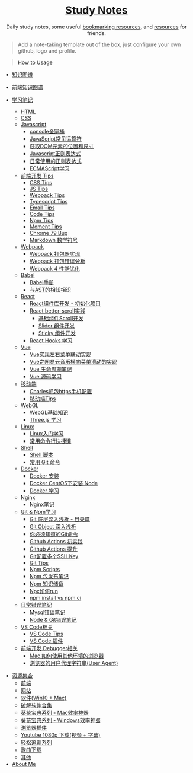 <!--

 * @Author: Rain120
 * @Date: 2019-09-08 16:50:18
 * @LastEditTime : 2020-02-11 13:25:23
 -->
<h1 align="center">
  <a href="https://rain120.github.io/study-notes">Study Notes</a>
</h1>

<div align="center">
Daily study notes, some useful <a href="https://rain120.github.io/study-notes/#/resources">bookmarking resources</a>, and <a href="https://rain120.github.io/study-notes/#/resources">resources</a> for friends.
</div>

> Add a note-taking template out of the box, just configure your own github, logo and profile.

> [How to Usage](https://github.com/Rain120/study-notes/tree/note-template)

<!-- 学习笔记 -->

* [知识图谱](knowledge-map/guide.md)
  
* [前端知识图谱](knowledge-map/fe_knowledge_map.md)
  
* [学习笔记](notes/guide.md)
    * [HTML](notes/html/guide.md)
    * [CSS](notes/css/guide.md)
    * [Javascript](notes/javascript/guide.md)
      * [console全家桶](notes/javascript/console/console-related-note.md)
      * [JavaScript常见运算符](notes/javascript/common-operator/common-operator.md)
      * [获取DOM元素的位置和尺寸](notes/javascript/get-dom-property/get-dom-property.md)
      * [Javascript正则表达式](notes/javascript/regular_expression/regular_expression.md)
      * [日常使用的正则表达式](notes/javascript/regular_expression/common_reg_exps.md)
      * [ECMAScript学习](notes/javascript/es-study/es-guide.md)
    * [前端开发 Tips](notes/tips/guide.md)
      * [CSS Tips](notes/tips/css-tips.md)
      * [JS Tips](notes/tips/js-tips.md)
      * [Webpack Tips](notes/tips/webpack-tips.md)
      * [Typescript Tips](notes/tips/typescript-tips.md)
      * [Email Tips](notes/tips/email-tips.md)
      * [Code Tips](notes/tips/code-tips.md)
      * [Npm Tips](notes/tips/npm-tips.md)
      * [Moment Tips](notes/tips/moment-tips.md)
      * [Chrome 79 Bug](notes/tips/chrome-79-bug.md)
      * [Markdown 数学符号](notes/tips/markdown-math-symbol-tips.md)
    * [Webpack](notes/webpack/guide.md)
      * [Webpack 打包器实现](notes/webpack/mini-webpack.md)
      * [Webpack 打包错误分析](notes/webpack/error-analysis/error-analysis.md)
      * [Webpack 4 性能优化](notes/webpack/webpack4-optimizate.md)
    * [Babel](notes/babel/guide.md)
      * [Babel手册](notes/babel/babel-handbook.md)
      * [与AST的相知相识](notes/babel/ast/ast.md)
    * [React](notes/react/guide.md)
      * [React组件库开发 - 初始化项目](notes/react/component-library/init.md)
      * [React better-scroll实践](notes/react/better-scroll/better-scroll.md)
        * [基础组件Scroll开发](notes/react/better-scroll/scroll.md)
        * [Slider 组件开发](notes/react/better-scroll/slider.md)
        * [Sticky 组件开发](notes/react/better-scroll/sticky.md)
      * [React Hooks 学习](notes/react/hooks/hooks.md)
    * [Vue](notes/vue/guide.md)
      * [Vue实现左右菜单联动实现](notes/vue/cascade-menu/cascade-menu.md)
      * [Vue之网易云音乐横向菜单滑动的实现](notes/vue/slide-menu/slide-menu.md)
      * [Vue 生命周期笔记](notes/vue/vue-lifecycle/vue-lifecycle.md)
      * [Vue 源码学习](notes/vue/code-review/code-review.md)
    * [移动端](notes/mobile/guide.md)
      * [Charles抓包https手机配置](notes/mobile/charles-https-mobile-config.md)
      * [移动端Tips](notes/mobile/mobile-tips.md)
    * [WebGL](notes/webgl/guide.md)
      * [WebGL基础知识](notes/webgl/webgl.md)
      * [Three.js 学习](notes/webgl/threejs/threejs.md)
    * [Linux](notes/linux/guide.md)
      * [Linux入门学习](notes/linux/initial.md)
      * [常用命令行快捷键](notes/linux/command-shortcut.md)
    * [Shell](notes/shell/guide.md)
      - [Shell 脚本](notes/shell/shell.md)
      - [常用 Git 命令](notes/shell/common-git-commands.md)
    * [Docker](notes/docker/guide.md)
      - [Docker 安装](notes/docker/docker-install.md)
      - [Docker CentOS下安装 Node](notes/docker/centos-node-install.md)
      - [Docker 学习](notes/docker/docker-command.md)
    * [Nginx](notes/nginx/guide.md)
      * [Nginx笔记](notes/nginx/nginx/note.md)
    * [Git & Npm学习](notes/git-npm/guide.md)
      * [Git 底层深入浅析 - 目录篇](notes/git-npm/git-base-analysis.md)
      * [Git Object 深入浅析](notes/git-npm/git-objects.md)
      * [你必须知道的Git命令](notes/git-npm/you-must-know-git-commands.md)
      * [Github Actions 初实践](notes/git-npm/github-action.md)
      * [Github Actions 提升](notes/git-npm/github-action-improve.md)
      * [Git配置多个SSH Key](notes/git-npm/git-config-multiple-ssh.md)
      * [Git Tips](notes/git-npm/git-tips.md)
      * [Npm Scripts](notes/git-npm/npm-scripts.md)
      * [Npm 包发布笔记](notes/git-npm/npm-publish.md)
      * [Npm 知识储备](notes/git-npm/npm-knowledge-reserve.md)
      * [Npx如何run](notes/git-npm/how-npx-to-run.md)
      * [npm install vs npm ci](notes/git-npm/npm-install-vs-npm-ci.md)
    * [日常错误笔记](notes/error-qa/guide.md)
      * [Mysql错误笔记](notes/error-qa/mysql/note-qa.md)
      * [Node & Git错误笔记](notes/error-qa/node-git/note-qa.md)
    * [VS Code相关](notes/vscode/guide.md)
      * [VS Code Tips](notes/vscode/tips.md)
      * [VS Code 插件](notes/vscode/extensions.md)
    * [前端开发 Debugger相关](notes/debugger/guide.md)
      * [Mac 如何使用其他环境的浏览器](notes/debugger/mac-how-to-use-other-env-browsers.md)
      * [浏览器的用户代理字符串(User Agent)](notes/debugger/browser-user-agent.md)

<!--  资源集合 -->

* [资源集合](resources/guide.md)
  * [前端](resources/front-end.md)
  * [网站](resources/website.md)
  * [软件(Win10 + Mac)](resources/software.md)
  * [破解软件合集](resources/crack-software-collection.md)
  * [葵花宝典系列 - Mac效率神器](resources/mac-software.md)
  * [葵花宝典系列 - Windows效率神器](resources/window-software.md)
  * [浏览器插件](resources/browser-plugins.md)
  * [Youtube 1080p 下载(视频 + 字幕)](resources/youtube-download.md)
  * [轻松追剧系列](resources/shows.md)
  * [歌曲下载](resources/music-download.md)
  * [其他](resources/others.md)
* [About Me](profile/profile.md)

<!-- About Me -->
<!-- ---
* [<i class="profile-icon gh iconfont icon-github"></i>Github](https://github.com/Rain120)
* [<i class="profile-icon zh iconfont icon-zhihu"></i>知乎](https://www.zhihu.com/people/yan-yang-nian-hua-120/activities)
* [<i class="profile-icon jj iconfont icon-juejin"></i>掘金](https://juejin.im/user/57c616496be3ff00584f54db)
* [<i class="profile-icon bk iconfont icon-blog"></i>个人博客](https://rain120.github.io/)
* [<i class="profile-icon sf iconfont icon-sf"></i>SegmentFault](https://segmentfault.com/u/rainyk1/articles)
* [<i class="profile-icon csdn iconfont icon-csdn"></i>CSDN](https://blog.csdn.net/ZC_XY) -->

